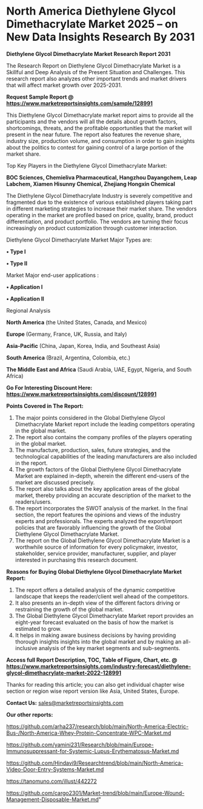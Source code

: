 # North America Diethylene Glycol Dimethacrylate Market 2025 – on New Data Insights Research By 2031

<strong>Diethylene Glycol Dimethacrylate Market Research Report 2031</strong>

The Research Report on Diethylene Glycol Dimethacrylate Market is a Skillful and Deep Analysis of the Present Situation and Challenges. This research report also analyzes other important trends and market drivers that will affect market growth over 2025-2031.

<strong>Request Sample Report @ <a href=https://www.marketreportsinsights.com/sample/128991>https://www.marketreportsinsights.com/sample/128991</a></strong>

This Diethylene Glycol Dimethacrylate market report aims to provide all the participants and the vendors will all the details about growth factors, shortcomings, threats, and the profitable opportunities that the market will present in the near future. The report also features the revenue share, industry size, production volume, and consumption in order to gain insights about the politics to contest for gaining control of a large portion of the market share.

Top Key Players in the Diethylene Glycol Dimethacrylate Market:

<strong>BOC Sciences, Chemieliva Pharmaceutical, Hangzhou Dayangchem, Leap Labchem, Xiamen Hisunny Chemical, Zhejiang Hongxin Chemical</strong>

The Diethylene Glycol Dimethacrylate Industry is severely competitive and fragmented due to the existence of various established players taking part in different marketing strategies to increase their market share. The vendors operating in the market are profiled based on price, quality, brand, product differentiation, and product portfolio. The vendors are turning their focus increasingly on product customization through customer interaction.

Diethylene Glycol Dimethacrylate Market Major Types are:

<strong>• Type I

• Type II</strong>

Market Major end-user applications :

<strong>• Application I

• Application II</strong>

Regional Analysis

</u><strong><b>North America</b></strong> (the United States, Canada, and Mexico)

<strong><b>Europe </b></strong>(Germany, France, UK, Russia, and Italy)

<strong><b>Asia-Pacific</b></strong> (China, Japan, Korea, India, and Southeast Asia)

<strong><b>South America</b></strong> (Brazil, Argentina, Colombia, etc.)

<strong><b>The Middle East and Africa</b></strong> (Saudi Arabia, UAE, Egypt, Nigeria, and South Africa)

<strong>Go For Interesting Discount Here: <a href=https://www.marketreportsinsights.com/discount/128991>https://www.marketreportsinsights.com/discount/128991</a></strong>

<strong>Points Covered in The Report:</strong>
<ol>
  <li>The major points considered in the Global Diethylene Glycol Dimethacrylate Market report include the leading competitors operating in the global market.</li>
  <li>The report also contains the company profiles of the players operating in the global market.</li>
  <li>The manufacture, production, sales, future strategies, and the technological capabilities of the leading manufacturers are also included in the report.</li>
  <li>The growth factors of the Global Diethylene Glycol Dimethacrylate Market are explained in-depth, wherein the different end-users of the market are discussed precisely.</li>
  <li>The report also talks about the key application areas of the global market, thereby providing an accurate description of the market to the readers/users.</li>
  <li>The report incorporates the SWOT analysis of the market. In the final section, the report features the opinions and views of the industry experts and professionals. The experts analyzed the export/import policies that are favorably influencing the growth of the Global Diethylene Glycol Dimethacrylate Market.</li>
  <li>The report on the Global Diethylene Glycol Dimethacrylate Market is a worthwhile source of information for every policymaker, investor, stakeholder, service provider, manufacturer, supplier, and player interested in purchasing this research document.</li>
</ol>
<strong>Reasons for Buying Global Diethylene Glycol Dimethacrylate Market Report:</strong>

<ol>
  <li>The report offers a detailed analysis of the dynamic competitive landscape that keeps the reader/client well ahead of the competitors.</li>
  <li>It also presents an in-depth view of the different factors driving or restraining the growth of the global market.</li>
  <li>The Global Diethylene Glycol Dimethacrylate Market report provides an eight-year forecast evaluated on the basis of how the market is estimated to grow.</li>
  <li>It helps in making aware business decisions by having providing thorough insights insights into the global market and by making an all-inclusive analysis of the key market segments and sub-segments.</li>
</ol>
<strong>Access full Report Description, TOC, Table of Figure, Chart, etc. @ <a href=https://www.marketreportsinsights.com/industry-forecast/diethylene-glycol-dimethacrylate-market-2022-128991>https://www.marketreportsinsights.com/industry-forecast/diethylene-glycol-dimethacrylate-market-2022-128991</a></strong>


Thanks for reading this article; you can also get individual chapter wise section or region wise report version like Asia, United States, Europe.

<strong>Contact Us:</strong>
sales@marketreportsinsights.com

<strong>Our other reports:</strong>

<a href=https://github.com/arha237/research/blob/main/North-America-Electric-Bus-/North-America-Whey-Protein-Concentrate-WPC-Market.md>https://github.com/arha237/research/blob/main/North-America-Electric-Bus-/North-America-Whey-Protein-Concentrate-WPC-Market.md</a>

<a href=https://github.com/yamini231/Research/blob/main/Europe-Immunosuppressant-for-Systemic-Lupus-Erythematosus-Market.md>https://github.com/yamini231/Research/blob/main/Europe-Immunosuppressant-for-Systemic-Lupus-Erythematosus-Market.md</a>

<a href=https://github.com/Hindavi9/Researchtrend/blob/main/North-America-Video-Door-Entry-Systems-Market.md>https://github.com/Hindavi9/Researchtrend/blob/main/North-America-Video-Door-Entry-Systems-Market.md</a>

<a href=https://tanomuno.com/illust/442272>https://tanomuno.com/illust/442272</a>

<a href=https://github.com/cargo2301/Market-trend/blob/main/Europe-Wound-Management-Disposable-Market.md>https://github.com/cargo2301/Market-trend/blob/main/Europe-Wound-Management-Disposable-Market.md</a>"
